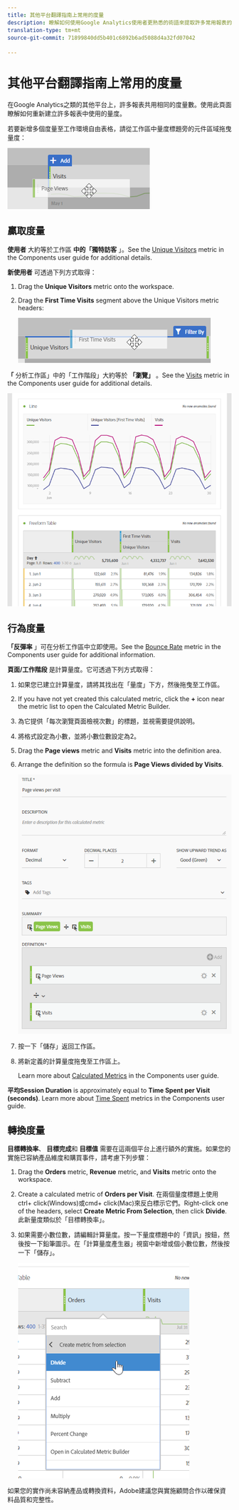 ```yaml
---
title: 其他平台翻譯指南上常用的度量
description: 瞭解如何使用Google Analytics使用者更熟悉的術語來提取許多常用報表的度量資料。
translation-type: tm+mt
source-git-commit: 71899840dd5b401c6892b6ad5088d4a32fd07042

---
```



# 其他平台翻譯指南上常用的度量

在Google Analytics之類的其他平台上，許多報表共用相同的度量數。使用此頁面瞭解如何重新建立許多報表中使用的量度。

若要新增多個度量至工作環境自由表格，請從工作區中量度標題旁的元件區域拖曳量度：

![其他度量](../assets/new_metric.png)

## 贏取度量

**使用者** 大約等於工作區 **中的「獨特訪客** 」。See the [Unique Visitors](../../../components/c-variables/c-metrics/metrics-unique-visitors.md) metric in the Components user guide for additional details.

**新使用者** 可透過下列方式取得：

1. Drag the **Unique Visitors** metric onto the workspace.
2. Drag the **First Time Visits** segment above the Unique Visitors metric headers:

   ![首次瀏覽次數](../assets/first_time_visits.png)

**「** 分析工作區」中的「工作階段」大約等於 **「瀏覽」** 。See the [Visits](../../../components/c-variables/c-metrics/metrics-visit.md) metric in the Components user guide for additional details.

![贏取度量](../assets/acquisition_metrics.png)

## 行為度量

**「反彈率** 」可在分析工作區中立即使用。See the [Bounce Rate](../../../components/c-variables/c-metrics/metrics-bounce-rate.md) metric in the Components user guide for additional information.

**頁面/工作階段** 是計算量度。它可透過下列方式取得：

1. 如果您已建立計算量度，請將其找出在「量度」下方，然後拖曳至工作區。
2. If you have not yet created this calculated metric, click the **+** icon near the metric list to open the Calculated Metric Builder.
3. 為它提供「每次瀏覽頁面檢視次數」的標題，並視需要提供說明。
4. 將格式設定為小數，並將小數位數設定為2。
5. Drag the **Page views** metric and **Visits** metric into the definition area.
6. Arrange the definition so the formula is **Page Views divided by Visits**.

   ![每次瀏覽的頁面檢視次數](../assets/page_views_per_visit.png)

7. 按一下「儲存」返回工作區。
8. 將新定義的計算量度拖曳至工作區上。

   Learn more about [Calculated Metrics](../../../components/c-variables/c-metrics/calculated-metric.md) in the Components user guide.

**平均Session Duration** is approximately equal to **Time Spent per Visit (seconds)**. Learn more about [Time Spent](../../../components/c-variables/c-metrics/metrics-time-spent.md) metrics in the Components user guide.

## 轉換度量

**目標轉換率**、 **目標完成**&#x200B;和 **目標值** 需要在這兩個平台上進行額外的實施。如果您的實施已容納產品維度和購買事件，請考慮下列步驟：

1. Drag the **Orders** metric, **Revenue** metric, and **Visits** metric onto the workspace.
1. Create a calculated metric of **Orders per Visit**. 在兩個量度標題上使用ctrl+ click(Windows)或cmd+ click(Mac)來反白標示它們。Right-click one of the headers, select **Create Metric From Selection**, then click **Divide**. 此新量度類似於「目標轉換率」。
1. 如果需要小數位數，請編輯計算量度。按一下量度標題中的「資訊」按鈕，然後按一下鉛筆圖示。在「計算量度產生器」視窗中新增或個小數位數，然後按一下「儲存」。

   ![每次瀏覽訂購](../assets/orders_per_visit.png)

如果您的實作尚未容納產品或轉換資料，Adobe建議您與實施顧問合作以確保資料品質和完整性。
